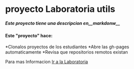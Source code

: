 # proyecto Laboratoria utils

##### Este proyecto tiene  una descripcion en__markdonw__

#### Este "proyecto" hace:

*Clonalos proyectos  de los estudiantes
*Abre las gh-pages automaticamente
*Revisa que repositorios remotos existan

Para mas Informacion [Ir a la Laboratoria](http://www.laboratoria.la)